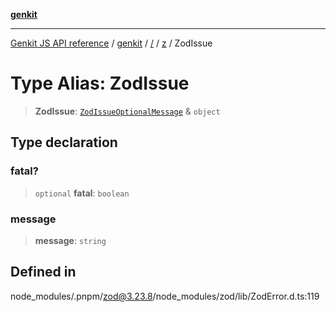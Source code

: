 [**genkit**](../../../README.md)

***

[Genkit JS API reference](../../../../README.md) / [genkit](../../../README.md) / [/](../../../README.md) / [z](../README.md) / ZodIssue

# Type Alias: ZodIssue

> **ZodIssue**: [`ZodIssueOptionalMessage`](ZodIssueOptionalMessage.md) & `object`

## Type declaration

### fatal?

> `optional` **fatal**: `boolean`

### message

> **message**: `string`

## Defined in

node\_modules/.pnpm/zod@3.23.8/node\_modules/zod/lib/ZodError.d.ts:119
